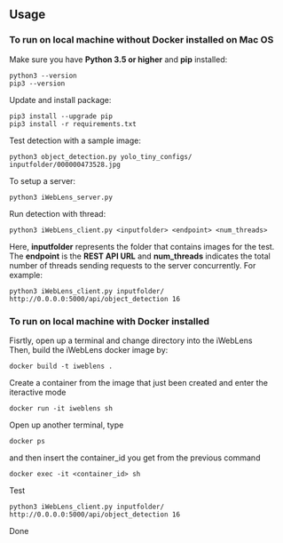 ## Usage
### To run on local machine without Docker installed on Mac OS
Make sure you have **Python 3.5 or higher** and **pip** installed:
``` 
python3 --version
pip3 --version
```
Update and install package:
```
pip3 install --upgrade pip
pip3 install -r requirements.txt
```
Test detection with a sample image:
```
python3 object_detection.py yolo_tiny_configs/ inputfolder/000000473528.jpg 
```
To setup a server:
```
python3 iWebLens_server.py
```
Run detection with thread:
```
python3 iWebLens_client.py <inputfolder> <endpoint> <num_threads>
```
Here, **inputfolder** represents the folder that contains images for the test. The **endpoint** is the **REST API URL** and **num_threads** indicates the total number of threads sending requests to the server concurrently. 
For example:
```
python3 iWebLens_client.py inputfolder/ http://0.0.0.0:5000/api/object_detection 16
```

### To run on local machine with Docker installed
Fisrtly, open up a terminal and change directory into the iWebLens <br>
Then, build the iWebLens docker image by:
```
docker build -t iweblens .
```
Create a container from the image that just been created and enter the iteractive mode
```
docker run -it iweblens sh
```
Open up another terminal, type
```
docker ps
```
and then insert the container_id you get from the previous command
```
docker exec -it <container_id> sh
```
Test
```
python3 iWebLens_client.py inputfolder/ http://0.0.0.0:5000/api/object_detection 16
```
Done